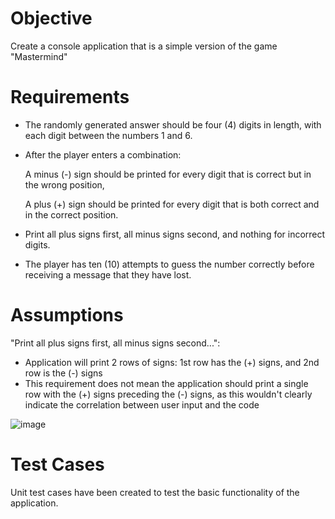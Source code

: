 # Objective
Create a console application that is a simple version of the game "Mastermind" 

# Requirements
- The randomly generated answer should be four (4) digits in length, with each digit between the numbers 1 and 6.
- After the player enters a combination:

  A minus (-) sign should be printed for every digit that is correct but in the wrong position,
  
  A plus (+) sign should be printed for every digit that is both correct and in the correct position.

- Print all plus signs first, all minus signs second, and nothing for incorrect digits.
- The player has ten (10) attempts to guess the number correctly before receiving a message that they have lost.

# Assumptions
"Print all plus signs first, all minus signs second...":
- Application will print 2 rows of signs: 1st row has the (+) signs, and 2nd row is the (-) signs
- This requirement does not mean the application should print a single row with the (+) signs preceding the (-) signs, as this wouldn't clearly indicate the correlation between user input and the code

![image](https://github.com/Shyam-Patel/Mastermind-Game/assets/15199803/8bf8451e-fe01-435d-a58a-45b9d492ef54)

# Test Cases
Unit test cases have been created to test the basic functionality of the application.
